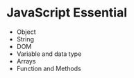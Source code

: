 # JavaScript Essential
 - Object
 - String
 - DOM
 - Variable and data type
 - Arrays
- Function and Methods

